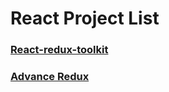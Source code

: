 # React Project List
### [React-redux-toolkit](https://github.com/nayan1908/react-demo/tree/redux-toolkit)
### [Advance Redux](https://github.com/nayan1908/react-demo/tree/advance-redux)


